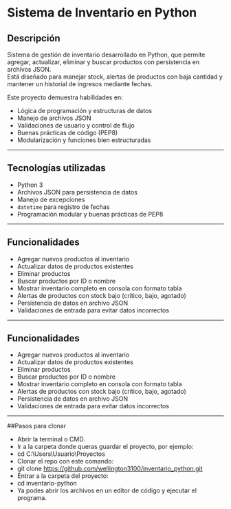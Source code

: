 # Sistema de Inventario en Python

## Descripción
Sistema de gestión de inventario desarrollado en Python, que permite agregar, actualizar, eliminar y buscar productos con persistencia en archivos JSON.  
Está diseñado para manejar stock, alertas de productos con baja cantidad y mantener un historial de ingresos mediante fechas.

Este proyecto demuestra habilidades en:
- Lógica de programación y estructuras de datos
- Manejo de archivos JSON
- Validaciones de usuario y control de flujo
- Buenas prácticas de código (PEP8)
- Modularización y funciones bien estructuradas

---

## Tecnologías utilizadas
- Python 3
- Archivos JSON para persistencia de datos
- Manejo de excepciones
- `datetime` para registro de fechas
- Programación modular y buenas prácticas de PEP8

---

## Funcionalidades
- Agregar nuevos productos al inventario
- Actualizar datos de productos existentes
- Eliminar productos
- Buscar productos por ID o nombre
- Mostrar inventario completo en consola con formato tabla
- Alertas de productos con stock bajo (crítico, bajo, agotado)
- Persistencia de datos en archivo JSON
- Validaciones de entrada para evitar datos incorrectos

---

## Funcionalidades
- Agregar nuevos productos al inventario
- Actualizar datos de productos existentes
- Eliminar productos
- Buscar productos por ID o nombre
- Mostrar inventario completo en consola con formato tabla
- Alertas de productos con stock bajo (crítico, bajo, agotado)
- Persistencia de datos en archivo JSON
- Validaciones de entrada para evitar datos incorrectos

---

##Pasos para clonar
- Abrir la terminal o CMD.
- Ir a la carpeta donde queras guardar el proyecto, por ejemplo:
- cd C:\Users\Usuario\Proyectos
- Clonar el repo con este comando:
- git clone https://github.com/wellington3100/inventario_python.git
- Entrar a la carpeta del proyecto:
- cd inventario-python
- Ya podes abrir los archivos en un editor de código y ejecutar el programa.




